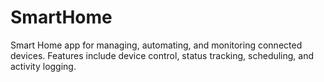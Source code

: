 # SmartHome
Smart Home app for managing, automating, and monitoring connected devices. Features include device control, status tracking, scheduling, and activity logging.
